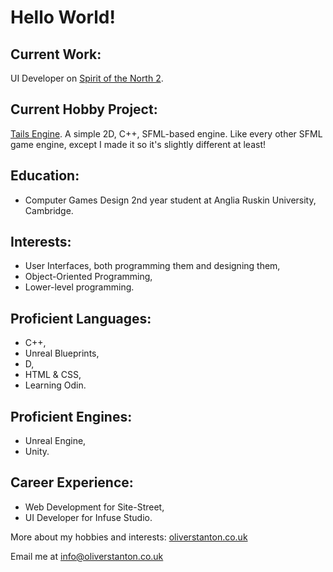 # Hello World!
## Current Work:
UI Developer on [Spirit of the North 2](https://store.steampowered.com/app/1778840/Spirit_of_the_North_2/ "SOTN2 Steam Page").

## Current Hobby Project:
[Tails Engine](https://github.com/ostanton/TailsEngine "Tails Engine GitHub Repo"). A simple 2D, C++, SFML-based engine. Like every other SFML game engine, except I made it so it's slightly different at least!

## Education:
- Computer Games Design 2nd year student at Anglia Ruskin University, Cambridge.

## Interests:
- User Interfaces, both programming them and designing them,
- Object-Oriented Programming,
- Lower-level programming.

## Proficient Languages:
- C++,
- Unreal Blueprints,
- D,
- HTML & CSS,
- Learning Odin.

## Proficient Engines:
- Unreal Engine,
- Unity.

## Career Experience:
- Web Development for Site-Street,
- UI Developer for Infuse Studio.

More about my hobbies and interests: [oliverstanton.co.uk](https://oliverstanton.co.uk/)

Email me at info@oliverstanton.co.uk

<!--
**ostanton/ostanton** is a ✨ _special_ ✨ repository because its `README.md` (this file) appears on your GitHub profile.

Here are some ideas to get you started:

- 🔭 I’m currently working on ...
- 🌱 I’m currently learning ...
- 👯 I’m looking to collaborate on ...
- 🤔 I’m looking for help with ...
- 💬 Ask me about ...
- 📫 How to reach me: ...
- 😄 Pronouns: ...
- ⚡ Fun fact: ...
-->
